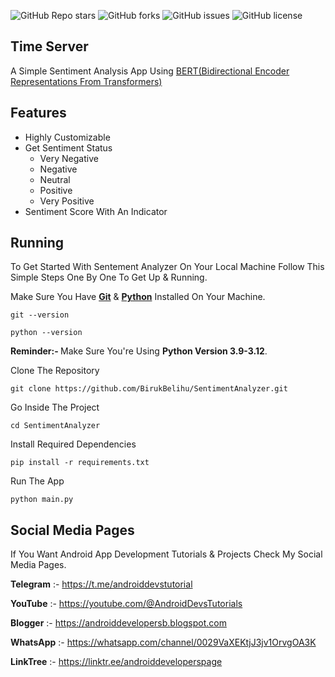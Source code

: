 <!DOCTYPE html>
<html lang="en">
<head>
</head>
<body>

![GitHub Repo stars](https://img.shields.io/github/stars/BirukBelihu/SentimentAnalyzer)
![GitHub forks](https://img.shields.io/github/forks/BirukBelihu/SentimentAnalyzer)
![GitHub issues](https://img.shields.io/github/issues/BirukBelihu/SentimentAnalyzer)
![GitHub license](https://img.shields.io/github/license/BirukBelihu/SentimentAnalyzer)

<h2>Time Server</h2>

<p>A Simple Sentiment Analysis App Using <a href="https://huggingface.co/docs/transformers/en/model_doc/bert">BERT(Bidirectional Encoder Representations From Transformers)</a></p>

<p>
<h2>Features</h2>

<ul>
  <li>Highly Customizable</li>
  <li>Get Sentiment Status
    <ul>
      <li>Very Negative</li>
      <li>Negative</li>
      <li>Neutral</li>
      <li>Positive</li>
      <li>Very Positive</li>
    </ul>
  </li>
  <li>Sentiment Score With An Indicator</li>
</ul>

 <h2>Running</h2>

To Get Started With Sentement Analyzer On Your Local Machine Follow This Simple Steps One By One To Get Up & Running.

Make Sure You Have <b><a href="https://git-scm.com/" target="_blank">Git</a></b> & <b><a href="https://python.org" target="_blank">Python</a></b> Installed On Your Machine.

```
git --version
```

```
python --version
```

<b>Reminder:- </b>
Make Sure You're Using <b>Python Version 3.9-3.12</b>.

Clone The Repository

```
git clone https://github.com/BirukBelihu/SentimentAnalyzer.git
```

Go Inside The Project

```
cd SentimentAnalyzer
```

Install Required Dependencies

```
pip install -r requirements.txt
```

Run The App

```
python main.py
```
</p>

<h2>Social Media Pages</h2>

If You Want Android App Development Tutorials & Projects Check My Social Media Pages.

<b>Telegram</b> :- https://t.me/androiddevstutorial

<b>YouTube</b> :- https://youtube.com/@AndroidDevsTutorials

<b>Blogger</b> :- https://androiddevelopersb.blogspot.com

<b>WhatsApp</b> :- https://whatsapp.com/channel/0029VaXEKtjJ3jv1OrvgOA3K

<b>LinkTree</b> :-
https://linktr.ee/androiddeveloperspage
 </body>
 </html>		
